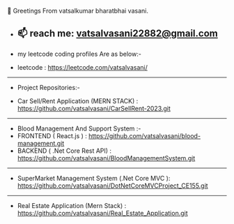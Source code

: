 👋 Greetings From vatsalkumar bharatbhai vasani.
- 📫 reach me: vatsalvasani22882@gmail.com
  ------------------------------------------
- my leetcode coding profiles Are as below:-

- leetcode : https://leetcode.com/vatsalvasani/

-----------------------------------------------------------------------------------------------

- Project Repositories:-

- Car Sell/Rent Application (MERN STACK) : https://github.com/vatsalvasani/CarSellRent-2023.git
-----------
- Blood Management And Support System  :-
- FRONTEND ( React.js ) : https://github.com/vatsalvasani/blood-management.git
- BACKEND ( .Net Core Rest API) : https://github.com/vatsalvasani/BloodManagementSystem.git
--------
- SuperMarket Management System (.Net Core MVC ): https://github.com/vatsalvasani/DotNetCoreMVCProject_CE155.git
-----
- Real Estate Application (Mern Stack) :  https://github.com/vatsalvasani/Real_Estate_Application.git
<!--
**vatsalvasani/vatsalvasani** is a ✨ _special_ ✨ repository because its `README.md` (this file) appears on your GitHub profile.

Here are some ideas to get you started:

- 🔭 I’m currently working on ...
- 🌱 I’m currently learning ...
- 👯 I’m looking to collaborate on ...
- 🤔 I’m looking for help with ...
- 💬 Ask me about ...
- 📫 How to reach me: ...
- 😄 Pronouns: ...
- ⚡ Fun fact: ...
-->
